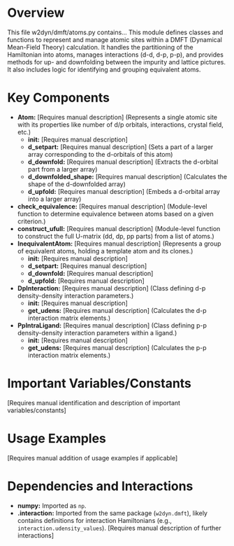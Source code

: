 # Overview

This file w2dyn/dmft/atoms.py contains...
This module defines classes and functions to represent and manage atomic sites within a DMFT (Dynamical Mean-Field Theory) calculation. It handles the partitioning of the Hamiltonian into atoms, manages interactions (d-d, d-p, p-p), and provides methods for up- and downfolding between the impurity and lattice pictures. It also includes logic for identifying and grouping equivalent atoms.

# Key Components

- **Atom:** [Requires manual description] (Represents a single atomic site with its properties like number of d/p orbitals, interactions, crystal field, etc.)
  - **__init__:** [Requires manual description]
  - **d_setpart:** [Requires manual description] (Sets a part of a larger array corresponding to the d-orbitals of this atom)
  - **d_downfold:** [Requires manual description] (Extracts the d-orbital part from a larger array)
  - **d_downfolded_shape:** [Requires manual description] (Calculates the shape of the d-downfolded array)
  - **d_upfold:** [Requires manual description] (Embeds a d-orbital array into a larger array)
- **check_equivalence:** [Requires manual description] (Module-level function to determine equivalence between atoms based on a given criterion.)
- **construct_ufull:** [Requires manual description] (Module-level function to construct the full U-matrix (dd, dp, pp parts) from a list of atoms.)
- **InequivalentAtom:** [Requires manual description] (Represents a group of equivalent atoms, holding a template atom and its clones.)
  - **__init__:** [Requires manual description]
  - **d_setpart:** [Requires manual description]
  - **d_downfold:** [Requires manual description]
  - **d_upfold:** [Requires manual description]
- **DpInteraction:** [Requires manual description] (Class defining d-p density-density interaction parameters.)
  - **__init__:** [Requires manual description]
  - **get_udens:** [Requires manual description] (Calculates the d-p interaction matrix elements.)
- **PpIntraLigand:** [Requires manual description] (Class defining p-p density-density interaction parameters within a ligand.)
  - **__init__:** [Requires manual description]
  - **get_udens:** [Requires manual description] (Calculates the p-p interaction matrix elements.)

# Important Variables/Constants

[Requires manual identification and description of important variables/constants]

# Usage Examples

[Requires manual addition of usage examples if applicable]

# Dependencies and Interactions

- **numpy:** Imported as `np`.
- **.interaction:** Imported from the same package (`w2dyn.dmft`), likely contains definitions for interaction Hamiltonians (e.g., `interaction.udensity_values`).
[Requires manual description of further interactions]
